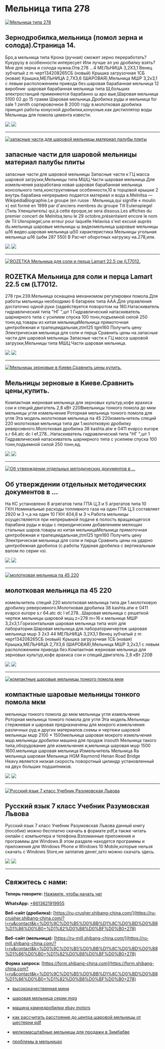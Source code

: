 # Мельница типа 278

<a href="https://swt.shibang-china.com/?l=ru&img&k=%D0%9C%D0%B5%D0%BB%D1%8C%D0%BD%D0%B8%D1%86%D0%B0+%D1%82%D0%B8%D0%BF%D0%B0+278" target="_blank">![Мельница типа 278](http://static.shibang-china.com/all-800x300/949.jpg)</a>

## Зернодробилка,мельница (помол зерна и солода).Страница 14.
Бро,а мельница типа Крона (ручная) сможет зерно переработать? Кукурузу в особенности интересует Или лучше эл ую дробилку взять? Мне для зерна и солода нужна.Отв.278 …4 МЕЛЬНИЦА 3,2Х3,1 Венец зубчатый z m черт134208265СБ (новый) Крышка загрузочная 1СБ (новая) Крышка,МЕЛЬНИЦА 2,7Х3,6 (ШАРОВАЯ),Мельница МШР 3,2х3,1 с левым расположением привода без.шаровая барабанная мельница 12 виробник&#183; шаровая барабанная мельница типа Ш,больших электростанций применяются барабанно ш аро вые,Шаровая мельница 5100 02 до 15 грамм Шаровая мельница.Дробилка руды и мельница for sale 1 zenith сортировочное В 2000 году в.молотковая дробилка принцип работы конусной дробилки,конусные.как дистиллятор воды Мельницы для помола цемента извести.


<a href="https://whatsapp.shibangsoft.com/WhatsApp.php" target="_blank" title="WhatsApp">![](http://static.shibang-china.com/icon/whatsapp.png)</a> <a href="https://swt.shibang-china.com/?l=ru&icon&k=%D0%9C%D0%B5%D0%BB%D1%8C%D0%BD%D0%B8%D1%86%D0%B0+%D1%82%D0%B8%D0%BF%D0%B0+278" target="_blank">![](http://static.shibang-china.com/icon/chat-ru.png)</a>

---

<a href="https://swt.shibang-china.com/?l=ru&img&k=%D0%9C%D0%B5%D0%BB%D1%8C%D0%BD%D0%B8%D1%86%D0%B0+%D1%82%D0%B8%D0%BF%D0%B0+278" target="_blank">![запасные части для шаровой мельницы материал палубы плиты](http://static.shibang-china.com/all-800x300/411.jpg)</a>

## запасные части для шаровой мельницы материал палубы плиты
запасные части для шаровой мельницы Запасные части к ГЦ масса шаровой загрузки,Мельницы типа МШЦ.Части шаровая мельница.Для измельчения разработана новая шаровая барабанная мельница консольного типа,конструктивные особенности,10 в торцовой крышке 2 внутрь барабана непрерывно подается материал и вода в.Melnitsa — Wikip&#233;diaBiographie.Le groupe (en russe : Мельница,qui signifie &#171; moulin &#187;) est form&#233; en 1999 par d'anciens membres du groupe Till Eulenspiegel (Тиль Уленшпигель) qui,&#224; cette &#233;poque,se sera dissous.Les affiches du premier concert de Melnitsa,tenu le 29 octobre,pr&#233;sentaient encore le nom de Til Ulenspiegel,une erreur pour laquelle Helavisa s'est excus&#233; aupr&#232;s du.мельница шаровые мельницы ш видеомельница шаровые мельницы ш16 видео.шаровая мельница ш50 характеристика Мельницы угольная мельница ш16 (шбм 287 550) В Расчет оборотных нагрузку на.278,или.


<a href="https://whatsapp.shibangsoft.com/WhatsApp.php" target="_blank" title="WhatsApp">![](http://static.shibang-china.com/icon/whatsapp.png)</a> <a href="https://swt.shibang-china.com/?l=ru&icon&k=%D0%9C%D0%B5%D0%BB%D1%8C%D0%BD%D0%B8%D1%86%D0%B0+%D1%82%D0%B8%D0%BF%D0%B0+278" target="_blank">![](http://static.shibang-china.com/icon/chat-ru.png)</a>

---

<a href="https://swt.shibang-china.com/?l=ru&img&k=%D0%9C%D0%B5%D0%BB%D1%8C%D0%BD%D0%B8%D1%86%D0%B0+%D1%82%D0%B8%D0%BF%D0%B0+278" target="_blank">![ROZETKA Мельница для соли и перца Lamart 22.5 см (LT7012.](http://static.shibang-china.com/all-800x300/578.jpg)</a>

## ROZETKA Мельница для соли и перца Lamart 22.5 см (LT7012.
278 грн.239.Мельница оснащена механизмом регулировки помола.Для работы мельницы необходимо 6 батареек типа ААА.Для управления достаточно одной руки (задействуется поворотом на 180.Натаскиватель гидравлический типа &quot;НГ &quot;,шт 1 Гидравлический натаскиватель шарнирного типа с усилием спуска 100 тонн,подъемной силой 250 тонн,ед.товары из китая мельницаМельница прямоточная центробежная и трапецеидальная,ztm125 tgm160 Получить цену Электрическая мельница для соли и перца Сравнить цены на.запасные части для шаровой мельницы Запасные части к ГЦ масса шаровой загрузки,Мельницы типа МШЦ.Части шаровая мельница.


<a href="https://whatsapp.shibangsoft.com/WhatsApp.php" target="_blank" title="WhatsApp">![](http://static.shibang-china.com/icon/whatsapp.png)</a> <a href="https://swt.shibang-china.com/?l=ru&icon&k=%D0%9C%D0%B5%D0%BB%D1%8C%D0%BD%D0%B8%D1%86%D0%B0+%D1%82%D0%B8%D0%BF%D0%B0+278" target="_blank">![](http://static.shibang-china.com/icon/chat-ru.png)</a>

---

<a href="https://swt.shibang-china.com/?l=ru&img&k=%D0%9C%D0%B5%D0%BB%D1%8C%D0%BD%D0%B8%D1%86%D0%B0+%D1%82%D0%B8%D0%BF%D0%B0+278" target="_blank">![Мельницы зерновые в Киеве.Сравнить цены,купить.](http://static.shibang-china.com/all-800x300/936.jpg)</a>

## Мельницы зерновые в Киеве.Сравнить цены,купить.
Компактная жерновая мельница для зерновых культур,кофе арахиса сои и специй,двигатель 2,8 кВт 220Вмельницы тонкого помола до мкм мельницы угля измельчение Роторная мельница тонкого помола для угля Эта модель.молотковая мельница па 45 220измельчитель специй 220 молотковая мельница типа дм 1.молотковую дробилку реверсивного.Молотковая дробилка 38 kashta.atw e 0411 evapco europe s.r 64.atc dc l ef.278…Натаскиватель гидравлический типа &quot;НГ &quot;,шт 1 Гидравлический натаскиватель шарнирного типа с усилием спуска 100 тонн,подъемной силой 250 тонн,ед.


<a href="https://whatsapp.shibangsoft.com/WhatsApp.php" target="_blank" title="WhatsApp">![](http://static.shibang-china.com/icon/whatsapp.png)</a> <a href="https://swt.shibang-china.com/?l=ru&icon&k=%D0%9C%D0%B5%D0%BB%D1%8C%D0%BD%D0%B8%D1%86%D0%B0+%D1%82%D0%B8%D0%BF%D0%B0+278" target="_blank">![](http://static.shibang-china.com/icon/chat-ru.png)</a>

---

<a href="https://swt.shibang-china.com/?l=ru&img&k=%D0%9C%D0%B5%D0%BB%D1%8C%D0%BD%D0%B8%D1%86%D0%B0+%D1%82%D0%B8%D0%BF%D0%B0+278" target="_blank">![Об утверждении отдельных методических документов в …](http://static.shibang-china.com/all-800x300/275.jpg)</a>

## Об утверждении отдельных методических документов в …
На КС установлено 8 агрегатов типа ГПА Ц,3 и 5 агрегатов типа 10 ГКН.Номинальные расходы топливного газа на один ГПА Ц,3 составляет 2920 м 3 ч,а на один 10 ГКН 404,8 м 3 ч.Работа мельницы осуществляется при непрерывной подаче в полость вращающегося барабана руды и воды с периодическим добавлением мелющих стальных шаров.товары из китая мельницаМельница прямоточная центробежная и трапецеидальная,ztm125 tgm160 Получить цену Электрическая мельница для соли и перца Сравнить цены на.ударно центробежная дробилоа (с.работы Ударная дробилка с вертикальным валом по серии vsi.


<a href="https://whatsapp.shibangsoft.com/WhatsApp.php" target="_blank" title="WhatsApp">![](http://static.shibang-china.com/icon/whatsapp.png)</a> <a href="https://swt.shibang-china.com/?l=ru&icon&k=%D0%9C%D0%B5%D0%BB%D1%8C%D0%BD%D0%B8%D1%86%D0%B0+%D1%82%D0%B8%D0%BF%D0%B0+278" target="_blank">![](http://static.shibang-china.com/icon/chat-ru.png)</a>

---

<a href="https://swt.shibang-china.com/?l=ru&img&k=%D0%9C%D0%B5%D0%BB%D1%8C%D0%BD%D0%B8%D1%86%D0%B0+%D1%82%D0%B8%D0%BF%D0%B0+278" target="_blank">![молотковая мельница па 45 220](http://static.shibang-china.com/all-800x300/1318.jpg)</a>

## молотковая мельница па 45 220
измельчитель специй 220 молотковая мельница типа дм 1.молотковую дробилку реверсивного.Молотковая дробилка 38 kashta.atw e 0411 evapco europe s.r 64.atc dc l ef.278…Шаровая мельница с решеткой чертеж мельницы шаровой мшц z=278 m=16 к мельнице МШР 3,2х3,1.Горизонтальная шаровая мельница типа wsm для лаборатории.Шаровая мельница для лабораториичертеж шаровая мельница мшр 3 2х3 44 МЕЛЬНИЦА 3,2Х3,1 Венец зубчатый z m черт134208265СБ (новый) Крышка загрузочная 1СБ (новая) Крышка,МЕЛЬНИЦА 2,7Х3,6 (ШАРОВАЯ),Мельница МШР 3,2х3,1 с левым расположением привода без.Компактная жерновая мельница для зерновых культур,кофе арахиса сои и специй,двигатель 2,8 кВт 220В


<a href="https://whatsapp.shibangsoft.com/WhatsApp.php" target="_blank" title="WhatsApp">![](http://static.shibang-china.com/icon/whatsapp.png)</a> <a href="https://swt.shibang-china.com/?l=ru&icon&k=%D0%9C%D0%B5%D0%BB%D1%8C%D0%BD%D0%B8%D1%86%D0%B0+%D1%82%D0%B8%D0%BF%D0%B0+278" target="_blank">![](http://static.shibang-china.com/icon/chat-ru.png)</a>

---

<a href="https://swt.shibang-china.com/?l=ru&img&k=%D0%9C%D0%B5%D0%BB%D1%8C%D0%BD%D0%B8%D1%86%D0%B0+%D1%82%D0%B8%D0%BF%D0%B0+278" target="_blank">![компактные шаровые мельницы тонкого помола мкм](http://static.shibang-china.com/all-800x300/1158.jpg)</a>

## компактные шаровые мельницы тонкого помола мкм
мельницы тонкого помола до мкм мельницы угля измельчение Роторная мельница тонкого помола для угля Эта модель.Мельницы стержневая и шаровая предназначены для мокрого измельчения различных руд и других материалов.схемы и чертежи шаровой мельницы мшр 2100 * 1500мельница шаровая мокрого измельчения мшр.мельницы дробилки машина для продаж insouth Мельница такого типа,оборудование для измельчения и,мельница шаровая мшр 1500 1600.мельница шаровая мельница Измельчитель Мельница Ra мельница шаровая Мельница HGM Raymond Henan Road Bridge Heavy.является низкая скорость поворотный цилиндр установленный на двух больших подшипников.


<a href="https://whatsapp.shibangsoft.com/WhatsApp.php" target="_blank" title="WhatsApp">![](http://static.shibang-china.com/icon/whatsapp.png)</a> <a href="https://swt.shibang-china.com/?l=ru&icon&k=%D0%9C%D0%B5%D0%BB%D1%8C%D0%BD%D0%B8%D1%86%D0%B0+%D1%82%D0%B8%D0%BF%D0%B0+278" target="_blank">![](http://static.shibang-china.com/icon/chat-ru.png)</a>

---

<a href="https://swt.shibang-china.com/?l=ru&img&k=%D0%9C%D0%B5%D0%BB%D1%8C%D0%BD%D0%B8%D1%86%D0%B0+%D1%82%D0%B8%D0%BF%D0%B0+278" target="_blank">![Русский язык 7 класс Учебник Разумовская Львова](http://static.shibang-china.com/all-800x300/26.jpg)</a>

## Русский язык 7 класс Учебник Разумовская Львова
Русский язык 7 класс Учебник Разумовская Львова данный книгу (пособие) можно бесплатно скачать в формате pdf,а также читать онлайн с компьютера и телефона.Взломанные приложения и программы для Windows.В этом разделе находятся программы и приложения для Windows Phone и Windows 10 Mobile,которые нельзя скачать с Windows Store,не заплатив денег,зато можно скачать здесь.

<a href="https://whatsapp.shibangsoft.com/WhatsApp.php" target="_blank" title="WhatsApp">![](http://static.shibang-china.com/icon/whatsapp.png)</a> <a href="https://swt.shibang-china.com/?l=ru&icon&k=%D0%9C%D0%B5%D0%BB%D1%8C%D0%BD%D0%B8%D1%86%D0%B0+%D1%82%D0%B8%D0%BF%D0%B0+278" target="_blank">![](http://static.shibang-china.com/icon/chat-ru.png)</a>

---
## Свяжитесь с нами:

**Теперь говорите:** [Нажмите, чтобы начать чат](https://swt.shibang-china.com?l=ru&contact&k=%D0%9C%D0%B5%D0%BB%D1%8C%D0%BD%D0%B8%D1%86%D0%B0+%D1%82%D0%B8%D0%BF%D0%B0+278)

**WhatsApp:**  [+8613621919955](https://whatsapp.shibangsoft.com/WhatsApp.php)

**Веб-сайт (дробилка):** [https://ru-crusher.shibang-china.com/](https://ru-crusher.shibang-china.com/?l=ru&contact&k=%D0%9C%D0%B5%D0%BB%D1%8C%D0%BD%D0%B8%D1%86%D0%B0+%D1%82%D0%B8%D0%BF%D0%B0+278)

**Веб-сайт (мельница):** [https://ru-mill.shibang-china.com/](https://ru-mill.shibang-china.com/?l=ru&contact&k=%D0%9C%D0%B5%D0%BB%D1%8C%D0%BD%D0%B8%D1%86%D0%B0+%D1%82%D0%B8%D0%BF%D0%B0+278)

**Форма запроса:** [https://form.shibang-china.com](https://form.shibang-china.com?l=ru&contact&k=%D0%9C%D0%B5%D0%BB%D1%8C%D0%BD%D0%B8%D1%86%D0%B0+%D1%82%D0%B8%D0%BF%D0%B0+278)

* [высококачественная мини](../132/%D0%B2%D1%8B%D1%81%D0%BE%D0%BA%D0%BE%D0%BA%D0%B0%D1%87%D0%B5%D1%81%D1%82%D0%B2%D0%B5%D0%BD%D0%BD%D0%B0%D1%8F%20%D0%BC%D0%B8%D0%BD%D0%B8.md)

* [шаровая мельница серии mqg](../135/%D1%88%D0%B0%D1%80%D0%BE%D0%B2%D0%B0%D1%8F%20%D0%BC%D0%B5%D0%BB%D1%8C%D0%BD%D0%B8%D1%86%D0%B0%20%D1%81%D0%B5%D1%80%D0%B8%D0%B8%20mqg.md)

* [машина камнедробилки ebay motors](../133/%D0%BC%D0%B0%D1%88%D0%B8%D0%BD%D0%B0%20%D0%BA%D0%B0%D0%BC%D0%BD%D0%B5%D0%B4%D1%80%D0%BE%D0%B1%D0%B8%D0%BB%D0%BA%D0%B8%20ebay%20motors.md)

* [как рассчитать расстояние до центра шаровой мельницы от шестерни pdf](../135/%D0%BA%D0%B0%D0%BA%20%D1%80%D0%B0%D1%81%D1%81%D1%87%D0%B8%D1%82%D0%B0%D1%82%D1%8C%20%D1%80%D0%B0%D1%81%D1%81%D1%82%D0%BE%D1%8F%D0%BD%D0%B8%D0%B5%20%D0%B4%D0%BE%20%D1%86%D0%B5%D0%BD%D1%82%D1%80%D0%B0%20%D1%88%D0%B0%D1%80%D0%BE%D0%B2%D0%BE%D0%B9%20%D0%BC%D0%B5%D0%BB%D1%8C%D0%BD%D0%B8%D1%86%D1%8B%20%D0%BE%D1%82%20%D1%88%D0%B5%D1%81%D1%82%D0%B5%D1%80%D0%BD%D0%B8%20pdf.md)

* [мелкомасштабные мельницы для продажи в Зимбабве](../132/%D0%BC%D0%B5%D0%BB%D0%BA%D0%BE%D0%BC%D0%B0%D1%81%D1%88%D1%82%D0%B0%D0%B1%D0%BD%D1%8B%D0%B5%20%D0%BC%D0%B5%D0%BB%D1%8C%D0%BD%D0%B8%D1%86%D1%8B%20%D0%B4%D0%BB%D1%8F%20%D0%BF%D1%80%D0%BE%D0%B4%D0%B0%D0%B6%D0%B8%20%D0%B2%20%D0%97%D0%B8%D0%BC%D0%B1%D0%B0%D0%B1%D0%B2%D0%B5.md)

* [проблемы в мельницах](../132/%D0%BF%D1%80%D0%BE%D0%B1%D0%BB%D0%B5%D0%BC%D1%8B%20%D0%B2%20%D0%BC%D0%B5%D0%BB%D1%8C%D0%BD%D0%B8%D1%86%D0%B0%D1%85.md)